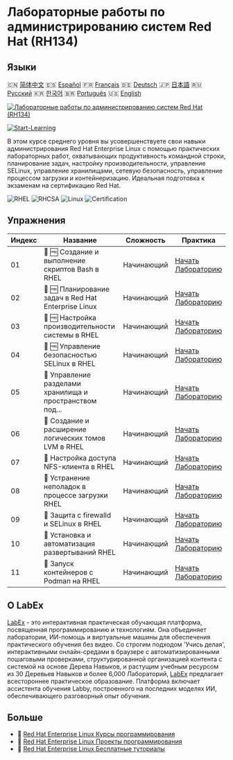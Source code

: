 # Лабораторные работы по администрированию систем Red Hat (RH134)

## Языки

🇨🇳 [简体中文](README_zh.md) 🇪🇸 [Español](README_es.md) 🇫🇷 [Français](README_fr.md) 🇩🇪 [Deutsch](README_de.md) 🇯🇵 [日本語](README_ja.md) 🇷🇺 [Русский](README_ru.md) 🇰🇷 [한국어](README_ko.md) 🇧🇷 [Português](README_pt.md) 🇺🇸 [English](README.md) 

[![Лабораторные работы по администрированию систем Red Hat (RH134)](https://cover-creator.labex.io/red-hat-system-administration-rh134-labs.png?lang=ru)](https://labex.io/ru/courses/red-hat-system-administration-rh134-labs)

[![Start-Learning](https://img.shields.io/badge/Start-Learning-whitesmoke?style=for-the-badge)](https://labex.io/ru/courses/red-hat-system-administration-rh134-labs)

В этом курсе среднего уровня вы усовершенствуете свои навыки администрирования Red Hat Enterprise Linux с помощью практических лабораторных работ, охватывающих продуктивность командной строки, планирование задач, настройку производительности, управление SELinux, управление хранилищами, сетевую безопасность, управление процессом загрузки и контейнеризацию. Идеальная подготовка к экзаменам на сертификацию Red Hat.

![RHEL](https://img.shields.io/badge/RHEL-whitesmoke?style=for-the-badge&logo=rhel)
![RHCSA](https://img.shields.io/badge/RHCSA-whitesmoke?style=for-the-badge&logo=rhcsa)
![Linux](https://img.shields.io/badge/Linux-whitesmoke?style=for-the-badge&logo=linux)
![Certification](https://img.shields.io/badge/Certification-whitesmoke?style=for-the-badge&logo=certification)


## Упражнения

|   Индекс | Название                                                  | Сложность   | Практика                                                                                                                                                                            |
|----------|-----------------------------------------------------------|-------------|-------------------------------------------------------------------------------------------------------------------------------------------------------------------------------------|
|       01 | 🧩 🆓 Создание и выполнение скриптов Bash в RHEL          | Начинающий  | <a target='_blank' href='https://labex.io/ru/labs/rhel-create-and-execute-bash-scripts-in-rhel-588877?course=red-hat-system-administration-rh134-labs'>Начать Лабораторию</a>       |
|       02 | 🧩 🆓 Планирование задач в Red Hat Enterprise Linux       | Начинающий  | <a target='_blank' href='https://labex.io/ru/labs/rhel-schedule-tasks-in-red-hat-enterprise-linux-588897?course=red-hat-system-administration-rh134-labs'>Начать Лабораторию</a>    |
|       03 | 🧩 🆓 Настройка производительности системы в RHEL         | Начинающий  | <a target='_blank' href='https://labex.io/ru/labs/rhel-tune-system-performance-in-rhel-588907?course=red-hat-system-administration-rh134-labs'>Начать Лабораторию</a>               |
|       04 | 🧩 🆓 Управление безопасностью SELinux в RHEL             | Начинающий  | <a target='_blank' href='https://labex.io/ru/labs/rhel-manage-selinux-security-in-rhel-589233?course=red-hat-system-administration-rh134-labs'>Начать Лабораторию</a>               |
|       05 | 🧩  Управление разделами хранилища и пространством под... | Начинающий  | <a target='_blank' href='https://labex.io/ru/labs/rhel-manage-rhel-storage-partitions-and-swap-space-589241?course=red-hat-system-administration-rh134-labs'>Начать Лабораторию</a> |
|       06 | 🧩  Создание и расширение логических томов LVM в RHEL     | Начинающий  | <a target='_blank' href='https://labex.io/ru/labs/rhel-create-and-extend-lvm-logical-volumes-in-rhel-589245?course=red-hat-system-administration-rh134-labs'>Начать Лабораторию</a> |
|       07 | 🧩  Настройка доступа NFS-клиента в RHEL                  | Начинающий  | <a target='_blank' href='https://labex.io/ru/labs/rhel-configure-nfs-client-access-in-rhel-589252?course=red-hat-system-administration-rh134-labs'>Начать Лабораторию</a>           |
|       08 | 🧩  Устранение неполадок в процессе загрузки RHEL         | Начинающий  | <a target='_blank' href='https://labex.io/ru/labs/rhel-troubleshoot-the-rhel-boot-process-589253?course=red-hat-system-administration-rh134-labs'>Начать Лабораторию</a>            |
|       09 | 🧩  Защита с firewalld и SELinux в RHEL                   | Начинающий  | <a target='_blank' href='https://labex.io/ru/labs/rhel-secure-with-firewalld-and-selinux-in-rhel-589259?course=red-hat-system-administration-rh134-labs'>Начать Лабораторию</a>     |
|       10 | 🧩  Установка и автоматизация развертываний RHEL          | Начинающий  | <a target='_blank' href='https://labex.io/ru/labs/rhel-install-and-automate-rhel-deployments-589257?course=red-hat-system-administration-rh134-labs'>Начать Лабораторию</a>         |
|       11 | 🧩  Запуск контейнеров с Podman на RHEL                   | Начинающий  | <a target='_blank' href='https://labex.io/ru/labs/rhel-run-containers-with-podman-on-rhel-589256?course=red-hat-system-administration-rh134-labs'>Начать Лабораторию</a>            |

## О LabEx

[LabEx](https://labex.io) - это интерактивная практическая обучающая платформа, посвященная программированию и технологиям. Она объединяет лаборатории, ИИ-помощь и виртуальные машины для обеспечения практического обучения без видео. Со строгим подходом 'Учись делая', интерактивными онлайн-средами в браузере с автоматизированными пошаговыми проверками, структурированной организацией контента с системой на основе Дерева Навыков, и растущим учебным ресурсом из 30 Деревьев Навыков и более 6,000 Лабораторий, [LabEx](https://labex.io) предлагает всестороннее практическое образование. Платформа включает ассистента обучения Labby, построенного на последних моделях ИИ, обеспечивающего разговорный опыт обучения.

## Больше

- 🔗 [Red Hat Enterprise Linux Курсы программирования](https://github.com/labex-labs/awesome-programming-courses)
- 🔗 [Red Hat Enterprise Linux Проекты программирования](https://github.com/labex-labs/awesome-programming-projects)
- 🔗 [Red Hat Enterprise Linux Бесплатные туториалы](https://github.com/labex-labs/rhel-free-tutorials)

